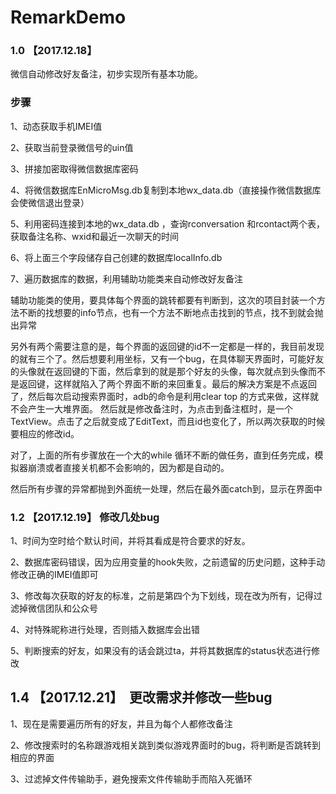 # RemarkDemo

### 1.0 【2017.12.18】

微信自动修改好友备注，初步实现所有基本功能。

### 步骤

1、动态获取手机IMEI值

2、获取当前登录微信号的uin值

3、拼接加密取得微信数据库密码

4、将微信数据库EnMicroMsg.db复制到本地wx_data.db（直接操作微信数据库会使微信退出登录）

5、利用密码连接到本地的wx_data.db ，查询rconversation 和rcontact两个表，获取备注名称、wxid和最近一次聊天的时间

6、将上面三个字段储存自己创建的数据库localInfo.db

7、遍历数据库的数据，利用辅助功能类来自动修改好友备注

辅助功能类的使用，要具体每个界面的跳转都要有判断到，这次的项目封装一个方法不断的找想要的info节点，也有一个方法不断地点击找到的节点，找不到就会抛出异常

另外有两个需要注意的是，每个界面的返回键的id不一定都是一样的，我目前发现的就有三个了。然后想要利用坐标，又有一个bug，在具体聊天界面时，可能好友的头像就在返回键的下面，然后拿到的就是那个好友的头像，每次就点到头像而不是返回键，这样就陷入了两个界面不断的来回重复。最后的解决方案是不点返回了，然后每次启动搜索界面时，adb的命令是利用clear top 的方式来做，这样就不会产生一大堆界面。
然后就是修改备注时，为点击到备注框时，是一个TextView。点击了之后就变成了EditText，而且id也变化了，所以两次获取的时候要相应的修改id。

对了，上面的所有步骤放在一个大的while 循环不断的做任务，直到任务完成，模拟器崩溃或者直接关机都不会影响的，因为都是自动的。

然后所有步骤的异常都抛到外面统一处理，然后在最外面catch到，显示在界面中


### 1.2 【2017.12.19】  修改几处bug

1、时间为空时给个默认时间，并将其看成是符合要求的好友。

2、数据库密码错误，因为应用变量的hook失败，之前遗留的历史问题，这种手动修改正确的IMEI值即可

3、修改每次获取的好友的标准，之前是第四个为下划线，现在改为所有，记得过滤掉微信团队和公众号

4、对特殊昵称进行处理，否则插入数据库会出错

5、判断搜索的好友，如果没有的话会跳过ta，并将其数据库的status状态进行修改

## 1.4 【2017.12.21】  更改需求并修改一些bug

1、现在是需要遍历所有的好友，并且为每个人都修改备注

2、修改搜索时的名称跟游戏相关跳到类似游戏界面时的bug，将判断是否跳转到相应的界面

3、过滤掉文件传输助手，避免搜索文件传输助手而陷入死循环
